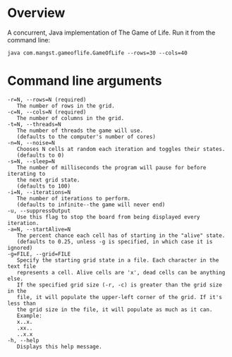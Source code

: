 # Overview

A concurrent, Java implementation of The Game of Life.  Run it from the command line:

    java com.mangst.gameoflife.GameOfLife --rows=30 --cols=40
    
# Command line arguments

    -r=N, --rows=N (required)
       The number of rows in the grid.
    -c=N, --cols=N (required)
       The number of columns in the grid.
    -t=N, --threads=N
       The number of threads the game will use.
       (defaults to the computer's number of cores)
    -n=N, --noise=N
       Chooses N cells at random each iteration and toggles their states.
       (defaults to 0)
    -s=N, --sleep=N
       The number of milliseconds the program will pause for before iterating to
       the next grid state.
       (defaults to 100)
    -i=N, --iterations=N
       The number of iterations to perform.
       (defaults to infinite--the game will never end)
    -u, --suppressOutput
       Use this flag to stop the board from being displayed every iteration.
    -a=N, --startAlive=N
       The percent chance each cell has of starting in the "alive" state.
       (defaults to 0.25, unless -g is specified, in which case it is ignored)
    -g=FILE, --grid=FILE
       Specify the starting grid state in a file. Each character in the text file
       represents a cell. Alive cells are 'x', dead cells can be anything else.
       If the specified grid size (-r, -c) is greater than the grid size in the
       file, it will populate the upper-left corner of the grid. If it's less than
       the grid size in the file, it will populate as much as it can.
       Example:
       x..x.
       .xx..
       ..x.x
    -h, --help
       Displays this help message.

